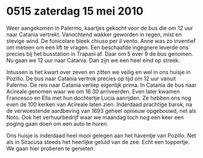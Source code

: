 # 0515 zaterdag 15 mei 2010
Weer aangekomen in Palermo, kaartjes gekocht voor de bus die om 12 uur naar Catania vertrekt. Vanochtend wakker geworden in regen, mist en stevige wind. De funicolare bleek chiuso per il vento. Anne was zo inventief om meteen om een lift te vragen. Een beschaafde ingegnere leverde ons precies bij het busstation in Trapani af. Daar om 5 over 9 de bus genomen. Nu gaan we 12 uur naar Catania. Dan zijn we een heel eind op streek. 

Intussen is het kwart over zeven en zitten we veilig en wel in ons huisje in Pozillo. De bus naar Catania vertrok precies op tijd om 12 uur vanuit Palermo. De reis naar Catania verliep eigenlijk prima. In Catania de bus naar Acireale genomen waar we om 16.30 arriveerden. Even later kwamen Francesco en Ella met hun dochtertje Lucia aanrijden. Ze hebben ons nog even de 100 kerken van Acireale laten zien. Inderdaad prachtige barok, na de verwoestende aardbeving van 1693 geheel opnieuw opgebouwd, net als Noto. Ook het verhuurbedrijf waar we maandag toch nog een keer een poging gaan doen om een auto te huren. 

Ons huisje is inderdaad heel mooi gelegen aan het haventje van Pozillo. Net als in Siracusa steeds het heerlijke geluid van de zee. Echt een toppertje. We gaan hier proberen te genieten.

